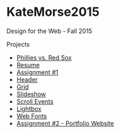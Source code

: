 # KateMorse2015


Design for the Web -  Fall 2015

Projects
* [Phillies vs. Red Sox](http://zvukticha.github.io/Phillies "Phillies vs. Red Sox")
* [Resume](http://zvukticha.github.io/resume "Resume")
* [Assignment #1](http://zvukticha.github.io/assignment1 "Assignment #1")
* [Header](http://zvukticha.github.io/header "Header")
* [Grid](http://zvukticha.github.io/grid "Grid")
* [Slideshow](http://zvukticha.github.io/slideshow "Slideshow")
* [Scroll Events](http://zvukticha.github.io/scrollit "Scroll Events")
* [Lightbox](http://zvukticha.github.io/lightbox "Lightbox")
* [Web Fonts](http://zvukticha.github.io/web-fonts "Web Fonts")
* [Assignment #2 - Portfolio Website](http://zvukticha.github.io/Assignment2 "Assignment #2")
